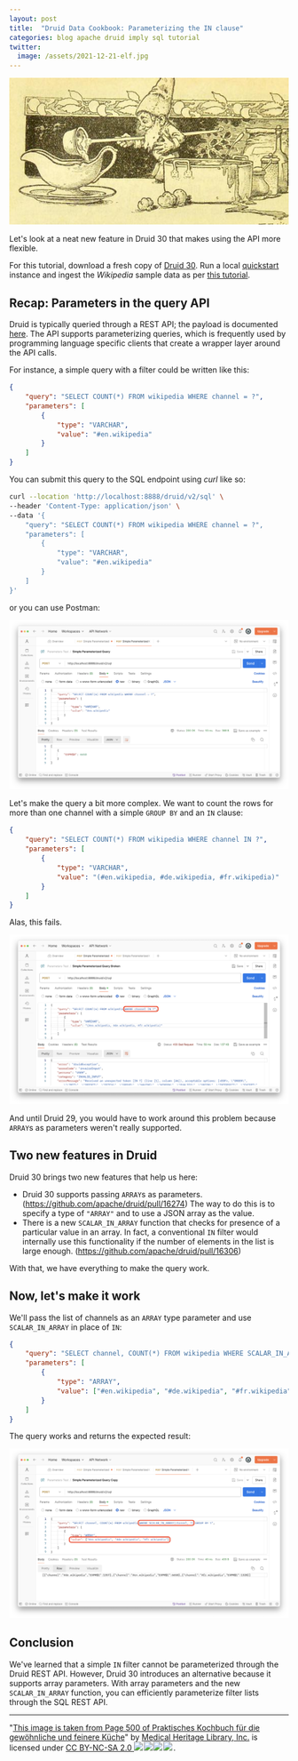 ```yaml
---
layout: post
title:  "Druid Data Cookbook: Parameterizing the IN clause"
categories: blog apache druid imply sql tutorial
twitter:
  image: /assets/2021-12-21-elf.jpg
---
```


![Druid Cookbook](/assets/2021-12-21-elf.jpg)

Let's look at a neat new feature in Druid 30 that makes using the API more flexible.

For this tutorial, download a fresh copy of [Druid 30](https://druid.apache.org/downloads/). Run a local [quickstart](https://druid.apache.org/docs/latest/tutorials/) instance and ingest the _Wikipedia_ sample data as per [this tutorial](https://druid.apache.org/docs/latest/tutorials/tutorial-msq-extern).

## Recap: Parameters in the query API

Druid is typically queried through a REST API; the payload is documented [here](https://druid.apache.org/docs/latest/api-reference/sql-api#request-body). The API supports parameterizing queries, which is frequently used by programming language specific clients that create a wrapper layer around the API calls.

For instance, a simple query with a filter could be written like this: 

```json
{
    "query": "SELECT COUNT(*) FROM wikipedia WHERE channel = ?",
    "parameters": [
        {
            "type": "VARCHAR",
            "value": "#en.wikipedia"
        }
    ]
}
```

You can submit this query to the SQL endpoint using _curl_ like so:

```bash
curl --location 'http://localhost:8888/druid/v2/sql' \
--header 'Content-Type: application/json' \
--data '{
    "query": "SELECT COUNT(*) FROM wikipedia WHERE channel = ?",
    "parameters": [
        {
            "type": "VARCHAR",
            "value": "#en.wikipedia"
        }
    ]
}'
```

or you can use Postman:

![Postman query](/assets/2024-06-24-01-postman.png)

Let's make the query a bit more complex. We want to count the rows for more than one channel with a simple `GROUP BY` and an `IN` clause: 

```json
{
    "query": "SELECT COUNT(*) FROM wikipedia WHERE channel IN ?",
    "parameters": [
        {
            "type": "VARCHAR",
            "value": "(#en.wikipedia, #de.wikipedia, #fr.wikipedia)"
        }
    ]
}
```

Alas, this fails.

![Failing Postman query](/assets/2024-06-24-02-postman2.png)

And until Druid 29, you would have to work around this problem because `ARRAY`s as parameters weren't really supported.

## Two new features in Druid

Druid 30 brings two new features that help us here:

- Druid 30 supports passing `ARRAY`s as parameters. (https://github.com/apache/druid/pull/16274) The way to do this is to specify a type of `"ARRAY"` and to use a JSON array as the value.
- There is a new `SCALAR_IN_ARRAY` function that checks for presence of a particular value in an array. In fact, a conventional `IN` filter would internally use this functionality if the number of elements in the list is large enough. (https://github.com/apache/druid/pull/16306)

With that, we have everything to make the query work.

## Now, let's make it work

We'll pass the list of channels as an `ARRAY` type parameter and use `SCALAR_IN_ARRAY` in place of `IN`:

```json
{
    "query": "SELECT channel, COUNT(*) FROM wikipedia WHERE SCALAR_IN_ARRAY(channel, ?) GROUP BY 1",
    "parameters": [
        {
            "type": "ARRAY",
            "value": ["#en.wikipedia", "#de.wikipedia", "#fr.wikipedia"]
        }
    ]
}
```

The query works and returns the expected result:

![Successful Postman query](/assets/2024-06-24-03-postman-final.png)

## Conclusion

We've learned that a simple `IN` filter cannot be parameterized through the Druid REST API. However, Druid 30 introduces an alternative because it supports array parameters. With array parameters and the new `SCALAR_IN_ARRAY` function, you can efficiently parameterize filter lists through the SQL REST API.

---

"[This image is taken from Page 500 of Praktisches Kochbuch f&uuml;r die gew&ouml;hnliche und feinere K&uuml;che](https://www.flickr.com/photos/mhlimages/48051262646/)" by [Medical Heritage Library, Inc.](https://www.flickr.com/photos/mhlimages/) is licensed under <a target="_blank" rel="noopener noreferrer" href="https://creativecommons.org/licenses/by-nc-sa/2.0/">CC BY-NC-SA 2.0 <img src="https://mirrors.creativecommons.org/presskit/icons/cc.svg" style="height: 1em; margin-right: 0.125em; display: inline;"/><img src="https://mirrors.creativecommons.org/presskit/icons/by.svg" style="height: 1em; margin-right: 0.125em; display: inline;"/><img src="https://mirrors.creativecommons.org/presskit/icons/nc.svg" style="height: 1em; margin-right: 0.125em; display: inline;"/><img src="https://mirrors.creativecommons.org/presskit/icons/sa.svg" style="height: 1em; margin-right: 0.125em; display: inline;"/></a>.
